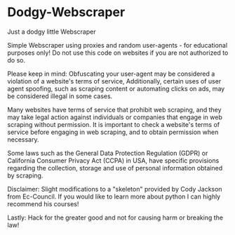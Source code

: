 # Dodgy-Webscraper
Just a dodgy little Webscraper

Simple Webscraper using proxies and random user-agents - for educational purposes only!
Do not use this code on websites if you are not authorized to do so. 

Please keep in mind:
Obfuscating your user-agent may be considered a violation of a website's terms of service, 
Additionally, certain uses of user agent spoofing, such as scraping content or automating clicks on ads, 
may be considered illegal in some cases.

Many websites have terms of service that prohibit web scraping, and they may take legal action against individuals or companies that engage in web scraping without permission. It is important to check a website's terms of service before engaging in web scraping, and to obtain permission when necessary.

Some laws such as the General Data Protection Regulation (GDPR) or California Consumer Privacy Act (CCPA) in USA, have specific provisions regarding the collection, storage and use of personal information obtained by scraping.


Disclaimer:
Slight modifications to a "skeleton" provided by Cody Jackson from Ec-Council.
If you would like to learn more about python I can highly recommend his courses!


Lastly:
Hack for the greater good and not for causing harm or breaking the law!
